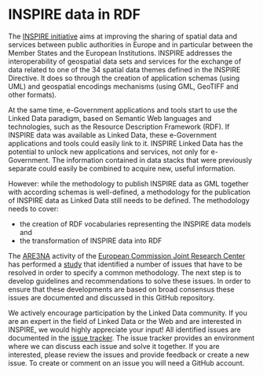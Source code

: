 # INSPIRE data in RDF

The [INSPIRE initiative](http://inspire.ec.europa.eu/) aims at improving the sharing of spatial data and services between public authorities in Europe and in particular between the Member States and the European Institutions. INSPIRE addresses the interoperability of geospatial data sets and services for the exchange of data related to one of the 34 spatial data themes defined in the INSPIRE Directive. It does so through the creation of application schemas (using UML) and geospatial encodings mechanisms (using GML, GeoTIFF and other formats).

At the same time, e-Government applications and tools start to use the Linked Data paradigm, based on Semantic Web languages and technologies, such as the Resource Description Framework (RDF). If INSPIRE data was available as Linked Data, these e-Government applications and tools could easily link to it. INSPIRE Linked Data has the potential to unlock new applications and services, not only for e-Government. The information contained in data stacks that were previously separate could easily be combined to acquire new, useful information.

However: while the methodology to publish INSPIRE data as GML together with according schemas is well-defined, a methodology for the publication of INSPIRE data as Linked Data still needs to be defined. The methodology needs to cover:
* the creation of RDF vocabularies representing the INSPIRE data models and 
* the transformation of INSPIRE data into RDF

The [ARE3NA](https://joinup.ec.europa.eu/community/are3na) activity of the [European Commission Joint Research Center](https://ec.europa.eu/jrc/) has performed a [study](https://ies-svn.jrc.ec.europa.eu/projects/rdf-pids/wiki/ARE3NA_RDF_+_PIDs_study) that identified a number of issues that have to be resolved in order to specify a common methodology. The next step is to develop guidelines and recommendations to solve these issues. In order to ensure that these developments are based on broad consensus these issues are documented and discussed in this GitHub repository. 

We actively encourage participation by the Linked Data community. If you are an expert in the field of Linked Data or the Web and are interested in INSPIRE, we would highly appreciate your input! All identified issues are documented in the [issue tracker](https://github.com/interactive-instruments/inspire-rdf/issues). The issue tracker provides an environment where we can discuss each issue and solve it together. If you are interested, please review the issues and provide feedback or create a new issue. To create or comment on an issue you will need a GitHub account.
